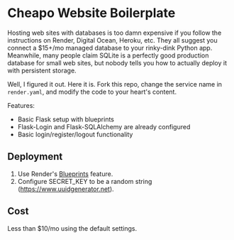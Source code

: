 # Cheapo Website Boilerplate

Hosting web sites with databases is too damn expensive if you follow the instructions on Render, Digital Ocean, Heroku, etc. They all suggest you connect a $15+/mo managed database to your rinky-dink Python app. Meanwhile, many people claim SQLite is a perfectly good production database for small web sites, but nobody tells you how to actually deploy it with persistent storage.

Well, I figured it out. Here it is. Fork this repo, change the service name in `render.yaml`, and modify the code to your heart's content.

Features:

- Basic Flask setup with blueprints
- Flask-Login and Flask-SQLAlchemy are already configured
- Basic login/register/logout functionality

## Deployment

1. Use Render's [Blueprints](https://dashboard.render.com/blueprints) feature.
2. Configure SECRET_KEY to be a random string (https://www.uuidgenerator.net).

## Cost

Less than $10/mo using the default settings.
